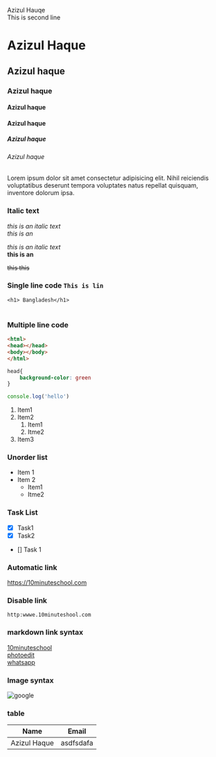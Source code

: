 <!-- markdown-->
Azizul Hauqe <br/>
This is second line



# Azizul Haque
## Azizul haque
### Azizul haque
#### Azizul haque
#### Azizul haque
##### Azizul haque
###### Azizul haque

<p>Lorem ipsum dolor sit amet consectetur adipisicing elit. Nihil reiciendis voluptatibus deserunt tempora voluptates natus repellat quisquam, inventore dolorum ipsa.</p>

### Italic text
<i>this is an italic text </i><br/>
_this is an_

<i>this is an italic text </i>  
__this is an__

<del>this </del>
~~this~~
### Single line code `This is lin`  
`<h1> Bangladesh</h1>`
</br><br>
### Multiple line code
```html
<html>
<head></head>
<body></body>
</html>
```
```css
head{
    background-color: green
}
```
```javascript
console.log('hello')
```

1. Item1
2. Item2
    1. Item1
    2. Itme2
3. Item3


### Unorder list
- Item 1 
- Item 2 
    - Item1
    - Itme2


### Task List
- [x] Task1
- [x] Task2
- [] Task 1



### Automatic link 
https://10minuteschool.com

### Disable link 

`http:wwwe.10minuteshool.com`


### markdown link syntax 

[10minuteschool](https://10minuteschool.com)  
[photoedit][room]  
[whatsapp][whatsapplink]


<!-- All link is here-->

[room]:https://app.photoroom.com/login?next=%2Fyour-content%2Fdesigns

[whatsapplink]:https://web.whatsapp.com/


### Image syntax

![google](./markdown/1122.JPG)


### table 

| Name | Email |  
| ---- | ----  |  
| Azizul Haque | asdfsdafa


